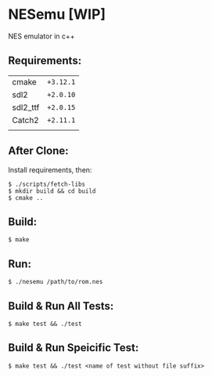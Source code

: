 # NESemu [WIP]
NES emulator in c++

## Requirements:

|          |           |
|----------|-----------|
| cmake    | `+3.12.1` |
| sdl2     | `+2.0.10` |
| sdl2_ttf | `+2.0.15` |
| Catch2   | `+2.11.1` |
|          |           |

## After Clone:

Install requirements, then:

``` 
$ ./scripts/fetch-libs
$ mkdir build && cd build
$ cmake ..
```

## Build:

`$ make` 

## Run:

`$ ./nesemu /path/to/rom.nes` 

## Build & Run All Tests:

`$ make test && ./test` 

## Build & Run Speicific Test:

`$ make test && ./test <name of test without file suffix>` 

